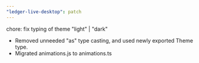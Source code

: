 ```yaml
---
"ledger-live-desktop": patch
---
```


chore: fix typing of theme "light" | "dark"

- Removed unneeded "as" type casting, and used newly exported Theme type.
- Migrated animations.js to animations.ts
